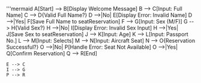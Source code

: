 '''mermaid
    A[Start] --> B[Display Welcome Message]
    B --> C[Input: Full Name]
    C --> D{Valid Full Name?}
    D -->|No| E[Display Error: Invalid Name]
    D -->|Yes| F[Save Full Name to seatReservation]
    F --> G[Input: Sex (M/F)]
    G --> H{Valid Sex?}
    H -->|No| I[Display Error: Invalid Sex Input]
    H -->|Yes| J[Save Sex to seatReservation]
    J --> K[Input: Age]
    K --> L[Input: Passport No.]
    L --> M[Input: Selects]
    M --> N[Input: Aircraft Seat]
    N --> O{Reservation Successful?}
    O -->|No| P[Handle Error: Seat Not Available]
    O -->|Yes| Q[Confirm Reservation]
    Q --> R[End]

    E --> C
    I --> G
    P --> R

